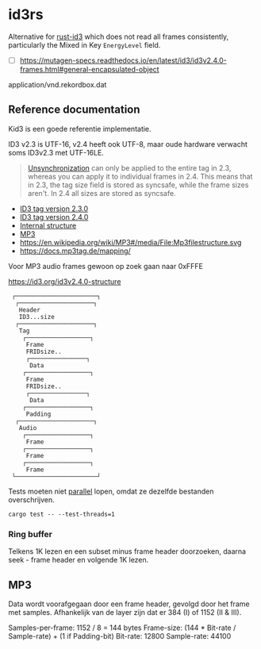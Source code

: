 # id3rs

Alternative for [rust-id3](https://github.com/polyfloyd/rust-id3) which does not read all frames consistently, particularly the Mixed in Key `EnergyLevel` field.

- [ ] https://mutagen-specs.readthedocs.io/en/latest/id3/id3v2.4.0-frames.html#general-encapsulated-object

application/vnd.rekordbox.dat

## Reference documentation

Kid3 is een goede referentie implementatie.

ID3 v2.3 is UTF-16, v2.4 heeft ook UTF-8, maar oude hardware verwacht soms ID3v2.3 met UTF-16LE.

> [Unsynchronization](https://hydrogenaud.io/index.php?topic=67145.msg602042#msg602042) can only be applied to the entire tag in 2.3, whereas you can apply it to individual frames in 2.4. This means that in 2.3, the tag size field is stored as syncsafe, while the frame sizes aren't. In 2.4 all sizes are stored as syncsafe.

* [ID3 tag version 2.3.0](https://mutagen-specs.readthedocs.io/en/latest/id3/id3v2.3.0.html)
* [ID3 tag version 2.4.0](https://mutagen-specs.readthedocs.io/en/latest/id3/id3v2.4.0-structure.html)
* [Internal structure](https://www.the-roberts-family.net/metadata/mp3.html)
* [MP3](http://www.datavoyage.com/mpgscript/mpeghdr.htm)
* https://en.wikipedia.org/wiki/MP3#/media/File:Mp3filestructure.svg
* https://docs.mp3tag.de/mapping/

Voor MP3 audio frames gewoon op zoek gaan naar 0xFFFE

https://id3.org/id3v2.4.0-structure

```
 ┌───────────────────────┐
  ┌─────────────────────┐
   Header
   ID3...size
  ┌─────────────────────┐
   Tag
    ┌──────────────────┐
     Frame
     FRIDsize..
     ┌────────────────┐
      Data
    ┌──────────────────┐
     Frame
     FRIDsize..
     ┌────────────────┐
      Data
    ┌──────────────────┐
     Padding
  ┌─────────────────────┐
   Audio
    ┌──────────────────┐
     Frame
    ┌──────────────────┐
     Frame
    ┌──────────────────┐
     Frame
 └───────────────────────┘
```

Tests moeten niet [parallel](https://doc.rust-lang.org/book/ch11-02-running-tests.html) lopen, omdat ze dezelfde bestanden overschrijven.

```shell
cargo test -- --test-threads=1
```

### Ring buffer

Telkens 1K lezen en een subset minus frame header doorzoeken, daarna seek - frame header en volgende 1K lezen.

## MP3

Data wordt voorafgegaan door een frame header, gevolgd door het frame met samples. Afhankelijk van de layer zijn dat er 384 (I) of 1152 (II & III).

Samples-per-frame: 1152 / 8 = 144 bytes
       Frame-size: (144 * Bit-rate / Sample-rate) + (1 if Padding-bit)
         Bit-rate: 12800
      Sample-rate: 44100